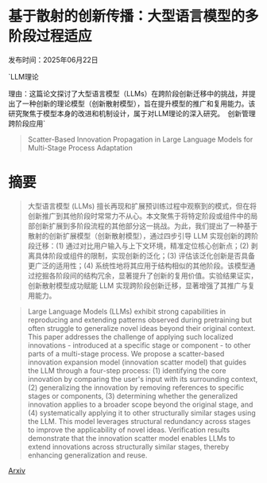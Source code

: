 # 基于散射的创新传播：大型语言模型的多阶段过程适应

发布时间：2025年06月22日

`LLM理论

理由：这篇论文探讨了大型语言模型（LLMs）在跨阶段创新迁移中的挑战，并提出了一种创新的理论模型（创新散射模型），旨在提升模型的推广和复用能力。该研究聚焦于模型本身的改进和机制设计，属于对LLM理论的深入研究。` `创新管理` `跨阶段应用`

> Scatter-Based Innovation Propagation in Large Language Models for Multi-Stage Process Adaptation

# 摘要

> 大型语言模型 (LLMs) 擅长再现和扩展预训练过程中观察到的模式，但在将创新推广到其他阶段时常常力不从心。本文聚焦于将特定阶段或组件中的局部创新扩展到多阶段流程的其他部分这一挑战。为此，我们提出了一种基于散射的创新扩展模型（创新散射模型），通过四步引导 LLM 实现创新的跨阶段迁移：(1) 通过对比用户输入与上下文环境，精准定位核心创新点；(2) 剥离具体阶段或组件的限制，实现创新的泛化；(3) 评估该泛化创新是否具备更广泛的适用性；(4) 系统性地将其应用于结构相似的其他阶段。该模型通过挖掘各阶段间的结构冗余，显著提升了创新的复用价值。实验结果证实，创新散射模型成功赋能 LLM 实现跨阶段创新迁移，显著增强了其推广与复用能力。

> Large Language Models (LLMs) exhibit strong capabilities in reproducing and extending patterns observed during pretraining but often struggle to generalize novel ideas beyond their original context. This paper addresses the challenge of applying such localized innovations - introduced at a specific stage or component - to other parts of a multi-stage process. We propose a scatter-based innovation expansion model (innovation scatter model) that guides the LLM through a four-step process: (1) identifying the core innovation by comparing the user's input with its surrounding context, (2) generalizing the innovation by removing references to specific stages or components, (3) determining whether the generalized innovation applies to a broader scope beyond the original stage, and (4) systematically applying it to other structurally similar stages using the LLM. This model leverages structural redundancy across stages to improve the applicability of novel ideas. Verification results demonstrate that the innovation scatter model enables LLMs to extend innovations across structurally similar stages, thereby enhancing generalization and reuse.

[Arxiv](https://arxiv.org/abs/2506.17949)